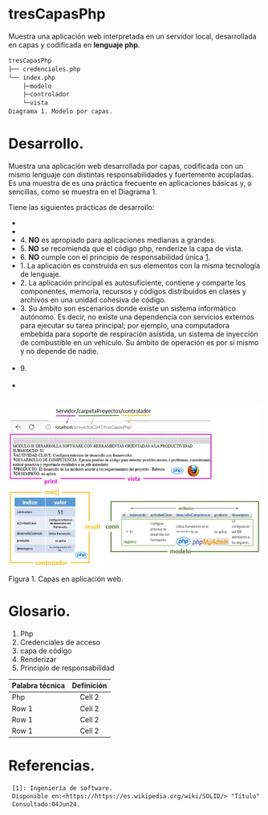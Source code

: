 # tresCapasPhp
Muestra una aplicación web interpretada en un servidor local, 
desarrollada en capas y codificada en **lenguaje php**.

```bash
tresCapasPhp
├── credenciales.php
└── index.php
	├─modelo
	├─controlador
	└─vista
Diagrama 1. Modelo por capas.
```

# Desarrollo.
Muestra una aplicación web desarrollada por capas, codificada con un mismo lenguaje 
con distintas responsabilidades y fuertemente acopladas. Es una muestra de es una práctica 
frecuente en aplicaciones básicas y, o sencillas, como se muestra en el 
Diagrama 1.

Tiene las siguientes prácticas de desarrollo:
     <ul> 
	 <li>  </li>
     <li> </li>
	 <li> 4. **NO** es apropiado para aplicaciones medianas a grandes.</li> 
	 <li> 5. **NO** se recomienda que el código php, renderize la capa de vista.</li> 
	 <li> 6. **NO** cumple con el principio de responsabilidad única [1].</li>
	 <li> 1. La aplicación es construida en sus elementos con la misma tecnología de lenguaje.</li>
	 <li> 2. La aplicación principal es autosuficiente, contiene y comparte 
			 los componentes, memoria, recursos y códigos distribuidos en clases y archivos
			 en una unidad cohesiva de código.</li>
	 <li> 3. Su ámbito son escenarios donde existe un sistema informático 
			 autónomo. Es decir, no existe una dependencia con servicios externos 
			 para ejecutar su tarea principal; por ejemplo, una computadora embebida
			 para soporte de respiración asistida, un sistema de inyección de 
			 combustible en un vehiculo. Su ámbito de operación es por sí 
			 mismo y no depende de nadie.</li>		
	 <li> 9. </li> 			
	 <li> </li> 			
     </ul>
     
![capasModeloVistaControlador](/img/capasModeloVistaControlador.jpg "modelo en capascon Php")

Figura 1. Capas en aplicación web.

# Glosario. 
<ol>
<li>Php</li>
<li>Credenciales de acceso</li>
<li>capa de código</li>
<li>Renderizar</li>
<li>Principio de responsabilidad</li>
</ol>

| Palabra técnica| Definición | 
|:-------------- |:----------:| 
| Php            | Cell 2     | 
| Row 1          | Cell 2     | 
| Row 1          | Cell 2     | 
| Row 1          | Cell 2     | 
# Referencias.

[1]: https://es.wikipedia.org/wiki/SOLID 

     [1]: Ingeniería de software.
     Disponible en:<https://https://es.wikipedia.org/wiki/SOLID/> "Título"
     Consultado:04Jun24.


